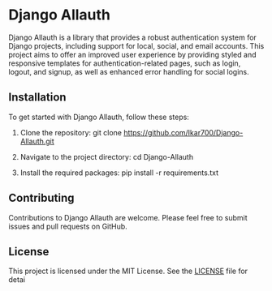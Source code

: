 # Django Allauth

Django Allauth is a library that provides a robust authentication system for Django projects, including support for local, social, and email accounts. This project aims to offer an improved user experience by providing styled and responsive templates for authentication-related pages, such as login, logout, and signup, as well as enhanced error handling for social logins.

## Installation

To get started with Django Allauth, follow these steps:

1. Clone the repository:
  git clone https://github.com/Ikar700/Django-Allauth.git

2. Navigate to the project directory:
  cd Django-Allauth

3. Install the required packages:
  pip install -r requirements.txt


## Contributing

Contributions to Django Allauth are welcome. Please feel free to submit issues and pull requests on GitHub.

## License

This project is licensed under the MIT License. See the [LICENSE](LICENSE) file for detai
